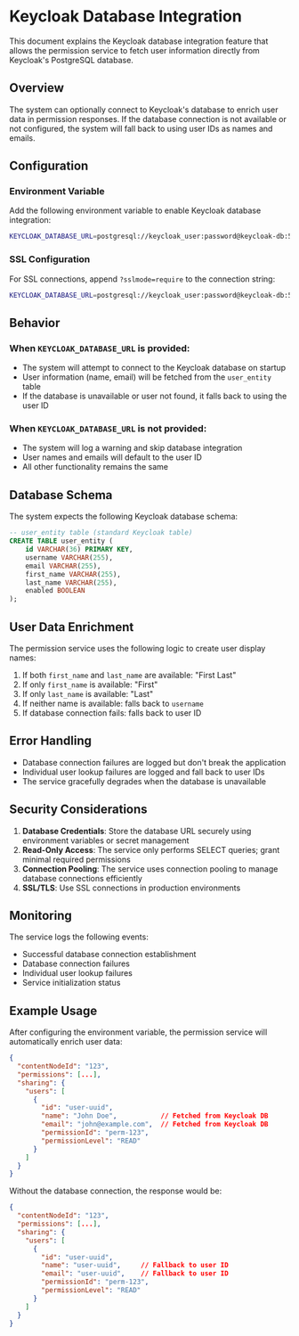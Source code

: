 # Keycloak Database Integration

This document explains the Keycloak database integration feature that allows the permission service to fetch user information directly from Keycloak's PostgreSQL database.

## Overview

The system can optionally connect to Keycloak's database to enrich user data in permission responses. If the database connection is not available or not configured, the system will fall back to using user IDs as names and emails.

## Configuration

### Environment Variable

Add the following environment variable to enable Keycloak database integration:

```bash
KEYCLOAK_DATABASE_URL=postgresql://keycloak_user:password@keycloak-db:5432/keycloak
```

### SSL Configuration

For SSL connections, append `?sslmode=require` to the connection string:

```bash
KEYCLOAK_DATABASE_URL=postgresql://keycloak_user:password@keycloak-db:5432/keycloak?sslmode=require
```

## Behavior

### When `KEYCLOAK_DATABASE_URL` is provided:
- The system will attempt to connect to the Keycloak database on startup
- User information (name, email) will be fetched from the `user_entity` table
- If the database is unavailable or user not found, it falls back to using the user ID

### When `KEYCLOAK_DATABASE_URL` is not provided:
- The system will log a warning and skip database integration
- User names and emails will default to the user ID
- All other functionality remains the same

## Database Schema

The system expects the following Keycloak database schema:

```sql
-- user_entity table (standard Keycloak table)
CREATE TABLE user_entity (
    id VARCHAR(36) PRIMARY KEY,
    username VARCHAR(255),
    email VARCHAR(255),
    first_name VARCHAR(255),
    last_name VARCHAR(255),
    enabled BOOLEAN
);
```

## User Data Enrichment

The permission service uses the following logic to create user display names:

1. If both `first_name` and `last_name` are available: "First Last"
2. If only `first_name` is available: "First"
3. If only `last_name` is available: "Last"
4. If neither name is available: falls back to `username`
5. If database connection fails: falls back to user ID

## Error Handling

- Database connection failures are logged but don't break the application
- Individual user lookup failures are logged and fall back to user IDs
- The service gracefully degrades when the database is unavailable

## Security Considerations

1. **Database Credentials**: Store the database URL securely using environment variables or secret management
2. **Read-Only Access**: The service only performs SELECT queries; grant minimal required permissions
3. **Connection Pooling**: The service uses connection pooling to manage database connections efficiently
4. **SSL/TLS**: Use SSL connections in production environments

## Monitoring

The service logs the following events:

- Successful database connection establishment
- Database connection failures
- Individual user lookup failures
- Service initialization status

## Example Usage

After configuring the environment variable, the permission service will automatically enrich user data:

```json
{
  "contentNodeId": "123",
  "permissions": [...],
  "sharing": {
    "users": [
      {
        "id": "user-uuid",
        "name": "John Doe",           // Fetched from Keycloak DB
        "email": "john@example.com",  // Fetched from Keycloak DB
        "permissionId": "perm-123",
        "permissionLevel": "READ"
      }
    ]
  }
}
```

Without the database connection, the response would be:

```json
{
  "contentNodeId": "123",
  "permissions": [...],
  "sharing": {
    "users": [
      {
        "id": "user-uuid",
        "name": "user-uuid",     // Fallback to user ID
        "email": "user-uuid",    // Fallback to user ID
        "permissionId": "perm-123",
        "permissionLevel": "READ"
      }
    ]
  }
}
``` 